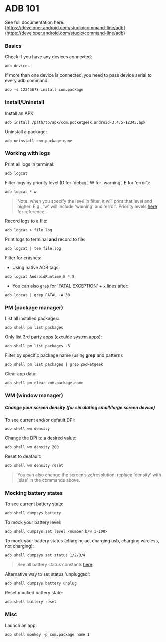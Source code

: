 # ADB 101

See full documentation here: [https://developer.android.com/studio/command-line/adb](https://developer.android.com/studio/command-line/adb)

### Basics

Check if you have any devices connected:
```shell
adb devices
```

If more than one device is connected, you need to pass device serial to every adb command:
```shell
adb -s 12345678 install com.package
```

### Install/Uninstall

Install an APK:
```shell
adb install /path/to/apk/com.pocketgeek.android-3.4.5-12345.apk
```

Uninstall a package:
```shell
adb uninstall com.package.name
```


### Working with logs
Print all logs in terminal:
```shell
adb logcat
```

Filter logs by priority level (D for 'debug', W for 'warning', E for 'error'):
```shell
adb logcat *:w
```
>Note: when you specify the level in filter, it will print that level and higher. E.g., 'w' will include 'warning' and 'error'. Priority levels [here](https://developer.android.com/studio/command-line/logcat#filteringOutput) for reference.

Record logs to a file:
```shell
adb logcat > file.log
```

Print logs to terminal **and** record to file:
```shell
adb logcat | tee file.log
```

Filter for crashes:
* Using native ADB tags:
```shell
adb logcat AndroidRuntime:E *:S
```
* You can also `grep` for 'FATAL EXCEPTION' + `x` lines after:
```shell
adb logcat | grep FATAL -A 30
```

### PM (package manager)
List all installed packages:
```shell
adb shell pm list packages
```

Only list 3rd party apps (exculde system apps):
```shell
adb shell pm list packages -3
```

Filter by specific package name (using **grep** and pattern):
```shell
adb shell pm list packages | grep pocketgeek
```

Clear app data:
```shell
adb shell pm clear com.package.name
```

### WM (window manager)

##### Change your screen density (for simulating small/large screen device)
To see current and/or default DPI:
```shell
adb shell wm density
```

Change the DPI to a desired value:
```shell
adb shell wm density 200
```

Reset to deafault:
```shell
adb shell wm density reset
```

>You can also change the screen size/resolution: replace 'density' with 'size' in the commands above.

### Mocking battery states
To see current battery stats:
```shell
adb shell dumpsys battery
```

To mock your battery level:
```shell
adb shell dumpsys set level <number b/w 1-100>
```

To mock your battery status (charging ac, charging usb, charging wireless, not charging):
```shell
adb shell dumpsys set status 1/2/3/4
```
>See all battery status constants [here](https://developer.android.com/reference/android/os/BatteryManager#BATTERY_STATUS_CHARGING)

Alternative way to set status 'unplugged':
```shell
adb shell dumpsys battery unplug
```

Reset mocked battery state:
```shell
adb shell battery reset
```

### Misc
Launch an app:
```shell
adb shell monkey -p com.package name 1
```